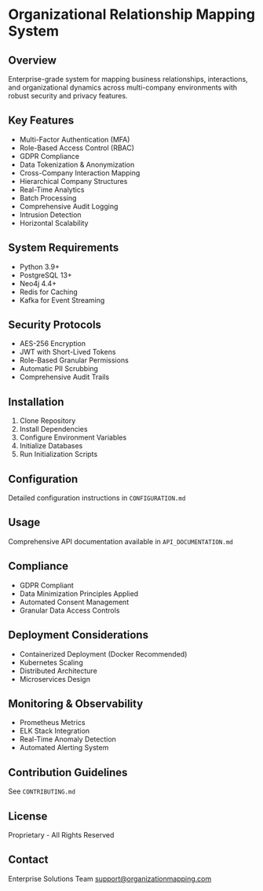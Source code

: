 # Organizational Relationship Mapping System

## Overview
Enterprise-grade system for mapping business relationships, interactions, and organizational dynamics across multi-company environments with robust security and privacy features.

## Key Features
- Multi-Factor Authentication (MFA)
- Role-Based Access Control (RBAC)
- GDPR Compliance
- Data Tokenization & Anonymization
- Cross-Company Interaction Mapping
- Hierarchical Company Structures
- Real-Time Analytics
- Batch Processing
- Comprehensive Audit Logging
- Intrusion Detection
- Horizontal Scalability

## System Requirements
- Python 3.9+
- PostgreSQL 13+
- Neo4j 4.4+
- Redis for Caching
- Kafka for Event Streaming

## Security Protocols
- AES-256 Encryption
- JWT with Short-Lived Tokens
- Role-Based Granular Permissions
- Automatic PII Scrubbing
- Comprehensive Audit Trails

## Installation
1. Clone Repository
2. Install Dependencies
3. Configure Environment Variables
4. Initialize Databases
5. Run Initialization Scripts

## Configuration
Detailed configuration instructions in `CONFIGURATION.md`

## Usage
Comprehensive API documentation available in `API_DOCUMENTATION.md`

## Compliance
- GDPR Compliant
- Data Minimization Principles Applied
- Automated Consent Management
- Granular Data Access Controls

## Deployment Considerations
- Containerized Deployment (Docker Recommended)
- Kubernetes Scaling
- Distributed Architecture
- Microservices Design

## Monitoring & Observability
- Prometheus Metrics
- ELK Stack Integration
- Real-Time Anomaly Detection
- Automated Alerting System

## Contribution Guidelines
See `CONTRIBUTING.md`

## License
Proprietary - All Rights Reserved

## Contact
Enterprise Solutions Team
support@organizationmapping.com
